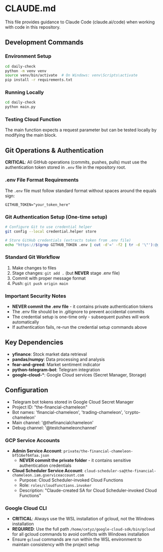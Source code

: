 # CLAUDE.md

This file provides guidance to Claude Code (claude.ai/code) when working with code in this repository.

## Development Commands

### Environment Setup
```bash
cd daily-check
python -m venv venv
source venv/bin/activate  # On Windows: venv\Scripts\activate
pip install -r requirements.txt
```

### Running Locally
```bash
cd daily-check
python main.py
```

### Testing Cloud Function
The main function expects a request parameter but can be tested locally by modifying the main block.

## Git Operations & Authentication

**CRITICAL**: All GitHub operations (commits, pushes, pulls) must use the authentication token stored in `.env` file in the repository root.

### .env File Format Requirements
The `.env` file must follow standard format without spaces around the equals sign:
```
GITHUB_TOKEN="your_token_here"
```

### Git Authentication Setup (One-time setup)
```bash
# Configure Git to use credential helper
git config --local credential.helper store

# Store GitHub credentials (extracts token from .env file)
echo "https://$(grep GITHUB_TOKEN .env | cut -d'=' -f2 | tr -d '\"'):@github.com" > ~/.git-credentials
```

### Standard Git Workflow
1. Make changes to files
2. Stage changes: `git add .` (but **NEVER** stage .env file)
3. Commit with proper message format
4. Push: `git push origin main`

### Important Security Notes
- **NEVER commit the .env file** - it contains private authentication tokens
- The .env file should be in .gitignore to prevent accidental commits
- The credential setup is one-time only - subsequent pushes will work automatically
- If authentication fails, re-run the credential setup commands above

## Key Dependencies

- **yfinance**: Stock market data retrieval
- **pandas/numpy**: Data processing and analysis
- **fear-and-greed**: Market sentiment indicator
- **python-telegram-bot**: Telegram integration
- **google-cloud-***: Google Cloud services (Secret Manager, Storage)

## Configuration

- Telegram bot tokens stored in Google Cloud Secret Manager
- Project ID: "the-financial-chameleon"
- Bot names: 'financial-chameleon', 'trading-chameleon', 'crypto-chameleon'
- Main channel: '@thefinancialchameleon'
- Debug channel: '@testchameleonchannel'

### GCP Service Accounts
- **Admin Service Account**: `private/the-financial-chameleon-bf516ef64faa.json`
  - **NEVER commit the private folder** - it contains sensitive authentication credentials
- **Cloud Scheduler Service Account**: `cloud-scheduler-sa@the-financial-chameleon.iam.gserviceaccount.com`
  - Purpose: Cloud Scheduler-invoked Cloud Functions
  - Role: `roles/cloudfunctions.invoker`
  - Description: "Claude-created SA for Cloud Scheduler-invoked Cloud Functions"

### Google Cloud CLI
- **CRITICAL**: Always use the WSL installation of gcloud, not the Windows installation
- **REQUIRED**: Use the full path `/home/cetyz/google-cloud-sdk/bin/gcloud` for all gcloud commands to avoid conflicts with Windows installation
- Ensure `gcloud` commands are run within the WSL environment to maintain consistency with the project setup

